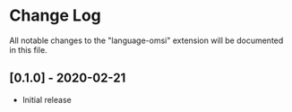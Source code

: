 # Change Log

All notable changes to the "language-omsi" extension will be documented in this file.

## [0.1.0] - 2020-02-21

- Initial release